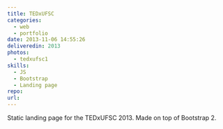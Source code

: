 ```yaml
---
title: TEDxUFSC
categories:
  - web
  - portfolio
date: 2013-11-06 14:55:26
deliveredin: 2013
photos:
  - tedxufsc1
skills:
  - JS
  - Bootstrap
  - Landing page
repo:
url:
---
```

Static landing page for the TEDxUFSC 2013. Made on top of Bootstrap 2.
